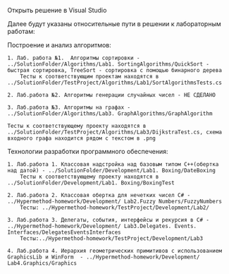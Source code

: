 ﻿Открыть решение в Visual Studio

Далее будут указаны относительные пути в решении к лабораторным работам:

Построение и анализ алгоритмов:

	1. Лаб. работа №1.  Алгоритмы сортировки - ../SolutionFolder/Algorithms/Lab1. SortingAlgorithms/QuickSort - быстрая сортировка, TreeSort - сортировка с помощью бинарного дерева
		Тесты к соответствующим проектам находятся в ../SolutionFolder/TestProject/Algorithms/Lab1/SortAlgorithmsTests.cs
		
	2. Лаб.работа №2. Алгоритмы генерации случайных чисел - НЕ СДЕЛАНО
	
	3. Лаб.работа №3. Алгоритмы на графах - ../SolutionFolder/Algorithms/Lab3. GraphAlgorithms/GraphAlgorithm
	
	Тесты к соответствующему проекту находятся в ../SolutionFolder/TestProject/Algorithms/Lab3/DijkstraTest.cs, схема входного графа находится рядом с текстом в .png 
	

Технологии разработки программного обеспечения:

	1. Лаб.работа 1. Классовая надстройка над базовым типом C++(обертка над датой) - ../SolutionFolder/Development/Lab1. Boxing/DateBoxing
		Тесты к соответствующему проекту находятся в ../SolutionFolder/Development/Lab1. Boxing/BoxingTest
		
	2. Лаб.работа 2. Классовая обертка для нечетких чисел С# - ../Hypermethod-homework/Development/ Lab2.Fuzzy Numbers/FuzzyNumbers
		Тесты: ../Hypermethod-homework/TestProject/Development/Lab2/
	
	3. Лаб.работа 3. Делегаты, события, интерфейсы и рекурсия в С# - ../Hypermethod-homework/Development/ Lab3.Delegates. Events. Interfaces/DelegatesEventsInterfaces
		Тесты:../Hypermethod-homework/TestProject/Development/Lab3
		
	4. Лаб.работа 4. Иерархия геометрических примитивов с использованием GraphicsLib и WinForm	- ../Hypermethod-homework/Development/ Lab4.Graphics/Graphics

